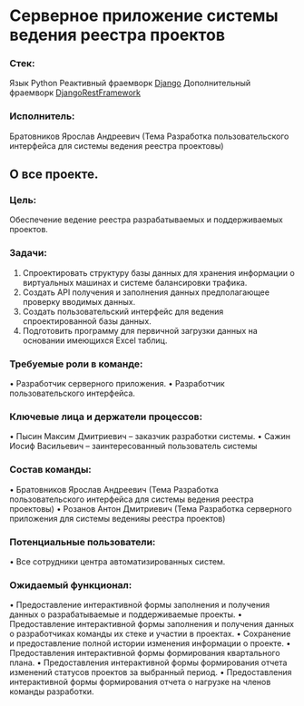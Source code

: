 # Серверное приложение системы ведения реестра проектов

### Стек:
Язык Python
Реактивный фраемворк [Django](https://www.djangoproject.com/)
Дополнительный фраемворк [DjangoRestFramework](https://www.django-rest-framework.org/)

### Исполнитель:
Братовников Ярослав Андреевич (Тема Разработка пользовательского интерфейса для системы ведения реестра проектовы) 

## О все проекте.

### Цель:
Обеспечение ведение реестра разрабатываемых и поддерживаемых проектов.

### Задачи:
1.	Спроектировать структуру базы данных для хранения информации о виртуальных машинах и системе балансировки трафика.
2.	Создать API получения и заполнения данных предполагающее проверку вводимых данных.
3.	Создать пользовательский интерфейс для ведения спроектированной базы данных.
4.	Подготовить программу для первичной загрузки данных на основании имеющихся Excel таблиц.

### Требуемые роли в команде:
•	Разработчик серверного приложения.
•	Разработчик пользовательского интерфейса.

### Ключевые лица и держатели процессов:
•	Пысин Максим Дмитриевич – заказчик разработки системы.
•	Сажин Иосиф Васильевич – заинтересованный пользователь системы

### Состав команды:
•	Братовников Ярослав Андреевич (Тема Разработка пользовательского интерфейса для системы ведения реестра проектовы) 
•	Розанов Антон Дмитриевич (Тема Разработка серверного приложения для системы веденияы реестра проектов)

### Потенциальные пользователи:
•	Все сотрудники центра автоматизированных систем.

### Ожидаемый функционал:
•	Предоставление интерактивной формы заполнения и получения данных о разрабатываемые и поддерживаемые проекты.
•	Предоставление интерактивной формы заполнения и получения данных о разработчиках команды их стеке и участии в проектах.
•	Сохранение и предоставление полной истории изменения информации о проекте.
•	Предоставления интерактивной формы формирования квартального плана.
•	Предоставления интерактивной формы формирования отчета изменений статусов проектов за выбранный период.
•	Предоставления интерактивной формы формирования отчета о нагрузке на членов команды разработки.



